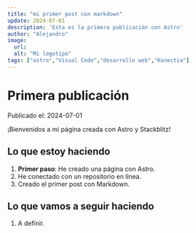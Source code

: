 ```yaml
---
title: "mi primer post con markdown"
update: 2024-07-01
description: 'Esta es la primera publicación con Astro'
author: "Alejandro"
image:
  url: 
  alt: "Mi logotipo"
tags: ["astro","Visual Code","desarrollo web","Konectia"]
---
```


# Primera publicación

Publicado el: 2024-07-01

¡Bienvenidos a mi página creada con Astro y Stackblitz!

## Lo que estoy haciendo

1. **Primer paso**: He creado una página con Astro.
2. He conectado con un repositorio en línea.
3. Creado el primer post con Markdown.

## Lo que vamos a seguir haciendo

1. A definir.